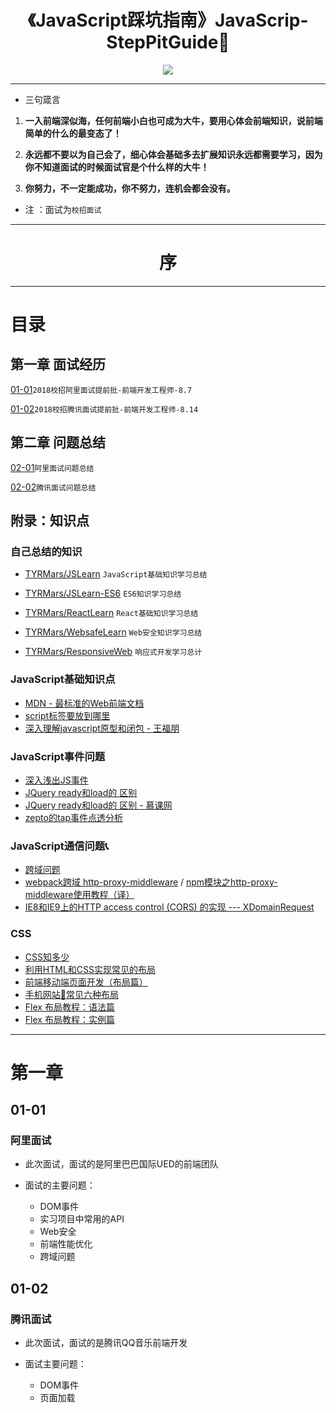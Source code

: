 
<h1 align="center">《JavaScript踩坑指南》JavaScrip-StepPitGuide📖</h1>
<p align="center"><img src="http://www.kejiganhuo.tech/wp-content/uploads/2017/03/cropped-319907-106.jpg" /></p>

---

* 三句箴言

1. **一入前端深似海，任何前端小白也可成为大牛，要用心体会前端知识，说前端简单的什么的最变态了！**

2. **永远都不要以为自己会了，细心体会基础多去扩展知识永远都需要学习，因为你不知道面试的时候面试官是个什么样的大牛！**

3. **你努力，不一定能成功，你不努力，连机会都会没有。**

* 注 ：面试为`校招面试`
---

<h1 align="center">序</h1>

---

# 目录

## 第一章 面试经历

[01-01](https://github.com/TYRMars/JavaScrip-StepPitGuide)`2018校招阿里面试提前批-前端开发工程师-8.7`

[01-02](https://github.com/TYRMars/JavaScrip-StepPitGuide)`2018校招腾讯面试提前批-前端开发工程师-8.14`

## 第二章 问题总结

[02-01](https://github.com/TYRMars/JavaScrip-StepPitGuide)`阿里面试问题总结`

[02-02](https://github.com/TYRMars/JavaScrip-StepPitGuide)`腾讯面试问题总结`


## 附录：知识点

### 自己总结的知识

* [TYRMars/JSLearn](https://github.com/TYRMars/JSLearn) `JavaScript基础知识学习总结`

* [TYRMars/JSLearn-ES6](https://github.com/TYRMars/JSLearn-ES6) `ES6知识学习总结`

* [TYRMars/ReactLearn](https://github.com/TYRMars/ReactLearn) `React基础知识学习总结`

* [TYRMars/WebsafeLearn](https://github.com/TYRMars/WebsafeLearn) `Web安全知识学习总结`

* [TYRMars/ResponsiveWeb](https://github.com/TYRMars/ResponsiveWeb) `响应式开发学习总计`

### JavaScript基础知识点

* [MDN - 最标准的Web前端文档](https://developer.mozilla.org/zh-CN/)
* [script标签要放到哪里](http://blog.csdn.net/ybdesire/article/details/49284699)
* [深入理解javascript原型和闭包 - 王福朋](http://www.cnblogs.com/wangfupeng1988/p/4001284.html)

### JavaScript事件问题

* [深入浅出JS事件](http://www.cnblogs.com/jingwhale/p/4656869.html)
* [JQuery ready和load的 区别](http://blog.csdn.net/u010555110/article/details/51861054)
* [JQuery ready和load的 区别 - 慕课网](http://www.imooc.com/code/3253)
* [zepto的tap事件点透分析](http://smile-leaf-language.github.io/2016/02/02/zepto-tap/)

### JavaScript通信问题📞

* [跨域问题](http://blog.csdn.net/joyhen/article/details/21631833)
* [webpack跨域 http-proxy-middleware](http://www.jb51.net/article/120259.htm) / [npm模块之http-proxy-middleware使用教程（译）](http://blog.csdn.net/xmloveth/article/details/56847456)
* [IE8和IE9上的HTTP access control (CORS) 的实现 --- XDomainRequest](https://developer.mozilla.org/zh-CN/docs/Web/API/XDomainRequest)

### CSS

* [CSS知多少](http://www.cnblogs.com/wangfupeng1988/p/4325007.html)
* [利用HTML和CSS实现常见的布局](https://segmentfault.com/a/1190000003931851)
* [前端移动端页面开发（布局篇）](http://www.xiaoxiangzi.com/Programme/CSS/4298.html)
* [手机网站📱常见六种布局](http://www.qdfuns.com/notes/17640/934ef9a496386a5243b449cdf3faceea:storey-3.html)
* [Flex 布局教程：语法篇](http://www.ruanyifeng.com/blog/2015/07/flex-grammar.html)
* [Flex 布局教程：实例篇](http://www.ruanyifeng.com/blog/2015/07/flex-examples.html)

---

# 第一章

## 01-01
### 阿里面试

* 此次面试，面试的是阿里巴巴国际UED的前端团队

* 面试的主要问题：
    * DOM事件
    * 实习项目中常用的API
    * Web安全
    * 前端性能优化
    * 跨域问题

## 01-02
### 腾讯面试

* 此次面试，面试的是腾讯QQ音乐前端开发

* 面试主要问题：
    * DOM事件
    * 页面加载<script>标签放到哪里
    * 对比load和ready (考察点在与页面加载DOMContentLoaded)与script标签问题同在一个知识链条上
    * 跨域问题
    * 页面性能优化

# 第二章

## 02-01
### 阿里面试总结

## 02-02
### 腾讯面试总结

```JavaScript

(function() {
    var TOUCHSTART, TOUCHEND;
    if (typeof(window.ontouchstart) != 'undefined') {
        TOUCHSTART = 'touchstart';
        TOUCHEND = 'touchend';
        TOUCHMOVE ='touchmove';

    } else if (typeof(window.onmspointerdown) != 'undefined') {
        TOUCHSTART = 'MSPointerDown';
        TOUCHEND = 'MSPointerUp';
        TOUCHMOVE = 'MSPointerMove';
    } else {
        TOUCHSTART = 'mousedown';
        TOUCHEND = 'mouseup';
        TOUCHMOVE = 'mousemove';
    }
    function NodeTouch(node) {
        this._node = node;
    }
    function tap(node,callback,scope) {
        node.addEventListener(TOUCHSTART, function(e) {
            x = e.touches[0].pageX;
            y = e.touches[0].pageY;
        });
        node.addEventListener(TOUCHEND, function(e) {
            e.stopPropagation();
            e.preventDefault();
            var curx = e.changedTouches[0].pageX;
            var cury = e.changedTouches[0].pageY;
            if (Math.abs(curx - x) < 6 && Math.abs(cury - y) < 6) {
                callback.apply(scope, arguments);
            }
        });
    }
    function longTap(node,callback,scope) {
        var x,y,startTime=0,endTime=0,in_dis=false;
        node.addEventListener(TOUCHSTART, function(e) {
            x = e.touches[0].pageX;
            y = e.touches[0].pageY;
            startTime=(new Date()).getTime();
        });
        node.addEventListener(TOUCHEND, function(e) {
            e.stopPropagation();
            e.preventDefault();
            var curx = e.changedTouches[0].pageX;
            var cury = e.changedTouches[0].pageY;
            if (Math.abs(curx - x) < 6 && Math.abs(cury - y) < 6) {
                in_dis=true;
            }else{
                in_dis=false;
            }
            endTime=(new Date()).getTime();
            if (endTime - startTime > 300 && in_dis) {
                callback.apply(scope, arguments);
            }
        });
    }
    NodeTouch.prototype.on = function(evt, callback, scope) {
        var scopeObj;
        var x,y;
        if (!scope) {
            scopeObj = this._node;
        } else {
            scopeObj = scope;
        }
        if (evt === 'tap') {
            tap(this._node,callback,scope);
        } else if(evt === 'longtap'){
            longTap(this._node,callback,scope);
        } else {
            this._node.addEventListener(evt, function() {
                callback.apply(scope, arguments);
            });
        }
        return this;
    };
    window.$ = function(selector) {
        var node = document.querySelector(selector);
        if (node) {
            return new NodeTouch(node);
        } else {
            return null;
        }
    }
})();

var box=$("#box");
box.on("longtap",function(){
    console.log("你已经长按了");
},box);
```

